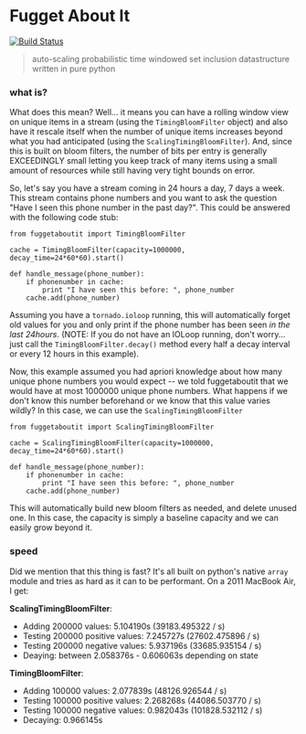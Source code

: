 # Fugget About It
[![Build Status](https://secure.travis-ci.org/mynameisfiber/fuggetaboutit.png?branch=master)](http://travis-ci.org/mynameisfiber/fuggetaboutit)

> auto-scaling probabilistic time windowed set inclusion datastructure written
> in pure python

### what is?

What does this mean?  Well... it means you can have a rolling window view on
unique items in a stream (using the `TimingBloomFilter` object) and also have
it rescale itself when the number of unique items increases beyond what you had
anticipated (using the `ScalingTimingBloomFilter`).  And, since this is built
on bloom filters, the number of bits per entry is generally EXCEEDINGLY small
letting you keep track of many items using a small amount of resources while
still having very tight bounds on error.

So, let's say you have a stream coming in 24 hours a day, 7 days a week.  This
stream contains phone numbers and you want to ask the question "Have I seen
this phone number in the past day?".  This could be answered with the following
code stub:

```
from fuggetaboutit import TimingBloomFilter

cache = TimingBloomFilter(capacity=1000000, decay_time=24*60*60).start()

def handle_message(phone_number):
    if phonenumber in cache:
        print "I have seen this before: ", phone_number
    cache.add(phone_number)
```

Assuming you have a `tornado.ioloop` running, this will automatically forget
old values for you and only print if the phone number has been seen *in the
last 24hours*.  (NOTE: If you do not have an IOLoop running, don't worry...
just call the `TimingBloomFilter.decay()` method every half a decay interval or
every 12 hours in this example).

Now, this example assumed you had apriori knowledge about how many unique phone
numbers you would expect -- we told fuggetaboutit that we would have at most
1000000 unique phone numbers.  What happens if we don't know this number
beforehand or we know that this value varies wildly?  In this case, we can use
the `ScalingTimingBloomFilter`

```
from fuggetaboutit import ScalingTimingBloomFilter

cache = ScalingTimingBloomFilter(capacity=1000000, decay_time=24*60*60).start()

def handle_message(phone_number):
    if phonenumber in cache:
        print "I have seen this before: ", phone_number
    cache.add(phone_number)
```

This will automatically build new bloom filters as needed, and delete unused
one.  In this case, the capacity is simply a baseline capacity and we can
easily grow beyond it.

### speed

Did we mention that this thing is fast?  It's all built on python's native
`array` module and tries as hard as it can to be performant.  On a 2011 MacBook
Air, I get:

**ScalingTimingBloomFilter**:
* Adding 200000 values: 5.104190s (39183.495322 / s)
* Testing 200000 positive values: 7.245727s (27602.475896 / s)
* Testing 200000 negative values: 5.937196s (33685.935154 / s)
* Deaying: between 2.058376s - 0.606063s depending on state


**TimingBloomFilter**:
* Adding 100000 values: 2.077839s (48126.926544 / s)
* Testing 100000 positive values: 2.268268s (44086.503770 / s)
* Testing 100000 negative values: 0.982043s (101828.532112 / s)
* Decaying: 0.966145s
